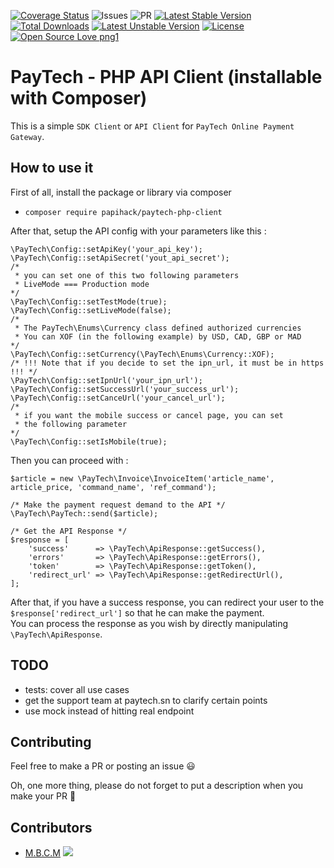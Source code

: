 [![Coverage Status](https://coveralls.io/repos/github/PapiHack/paytech-php-client/badge.svg?branch=master)](https://coveralls.io/github/PapiHack/paytech-php-client?branch=master)
![Issues](https://img.shields.io/github/issues/PapiHack/paytech-php-client)
![PR](https://img.shields.io/github/issues-pr/PapiHack/paytech-php-client)
[![Latest Stable Version](https://poser.pugx.org/papiHack/paytech-php-client/v)](//packagist.org/packages/papiHack/paytech-php-client) [![Total Downloads](https://poser.pugx.org/papiHack/paytech-php-client/downloads)](//packagist.org/packages/papiHack/paytech-php-client) [![Latest Unstable Version](https://poser.pugx.org/papiHack/paytech-php-client/v/unstable)](//packagist.org/packages/papiHack/paytech-php-client) [![License](https://poser.pugx.org/papiHack/paytech-php-client/license)](//packagist.org/packages/papiHack/paytech-php-client)
[![Open Source Love png1](https://badges.frapsoft.com/os/v1/open-source.png?v=103)](https://github.com/ellerbrock/open-source-badges/)

# PayTech - PHP API Client (installable with Composer)

This is a simple `SDK Client` or `API Client` for `PayTech Online Payment Gateway`.

## How to use it

First of all, install the package or library via composer

- `composer require papihack/paytech-php-client`

After that, setup the API config with your parameters like this :

    \PayTech\Config::setApiKey('your_api_key');
    \PayTech\Config::setApiSecret('yout_api_secret');
    /* 
     * you can set one of this two following parameters 
     * LiveMode === Production mode 
    */
    \PayTech\Config::setTestMode(true);
    \PayTech\Config::setLiveMode(false);
    /* 
     * The PayTech\Enums\Currency class defined authorized currencies 
     * You can XOF (in the following example) by USD, CAD, GBP or MAD
    */
    \PayTech\Config::setCurrency(\PayTech\Enums\Currency::XOF);
    /* !!! Note that if you decide to set the ipn_url, it must be in https !!! */
    \PayTech\Config::setIpnUrl('your_ipn_url');
    \PayTech\Config::setSuccessUrl('your_success_url');
    \PayTech\Config::setCanceUrl('your_cancel_url');
    /*
     * if you want the mobile success or cancel page, you can set
     * the following parameter
    */
    \PayTech\Config::setIsMobile(true);

Then you can proceed with :

    $article = new \PayTech\Invoice\InvoiceItem('article_name', article_price, 'command_name', 'ref_command');

    /* Make the payment request demand to the API */
    \PayTech\PayTech::send($article);

    /* Get the API Response */
    $response = [
        'success'      => \PayTech\ApiResponse::getSuccess(),
        'errors'       => \PayTech\ApiResponse::getErrors(),
        'token'        => \PayTech\ApiResponse::getToken(),
        'redirect_url' => \PayTech\ApiResponse::getRedirectUrl(),
    ];

After that, if you have a success response, you can redirect your user to the `$response['redirect_url']` so that he can make the payment.  
You can process the response as you wish by directly manipulating `\PayTech\ApiResponse`.

## TODO

- tests: cover all use cases
- get the support team at paytech.sn to clarify certain points
- use mock instead of hitting real endpoint

## Contributing

Feel free to make a PR or posting an issue 😃

Oh, one more thing, please do not forget to put a description when you make your PR 🙂

## Contributors

- <a href="https://itdev.herokuapp.com" alt="The IT DEV">M.B.C.M</a>
[![](https://img.shields.io/twitter/follow/the_it_dev?style=social)](https://twitter.com/the_it_dev)
